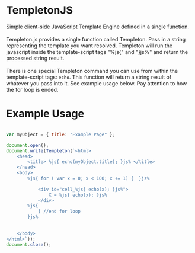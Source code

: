 # TempletonJS
Simple client-side JavaScript Template Engine defined in a single function.  
&nbsp;  
Templeton.js provides a single function called Templeton. Pass in a string representing the template you want resolved. Templeton will run the javascript inside the template-script tags "%js{" and "}js%" and return the processed string result. 
&nbsp;  
&nbsp;  
There is one special Templeton command you can use from within the template-script tags: `echo`. This function will return a string result of whatever you pass into it. See example usage below. Pay attention to how the for loop is ended. 



# Example Usage

```javascript

var myObject = { title: "Example Page" };

document.open();
document.write(Templeton(`<html>
	<head>
		<title> %js{ echo(myObject.title); }js% </title>	
	</head>
	<body>
		%js{ for ( var x = 0; x < 100; x += 1) {  }js%
    
			<div id="cell_%js{ echo(x); }js%">
				X = %js{ echo(x); }js%
			</div>
		%js{ 
		    } //end for loop
		}js%
		
		
	</body>
</html>`));
document.close();

```

